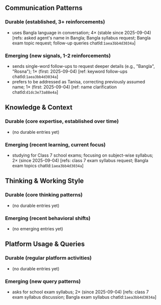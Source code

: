 ## Communication Patterns
### Durable (established, 3+ reinforcements)
- uses Bangla language in conversation; 4× (stable since 2025-09-04) [refs: asked agent's name in Bangla; Bangla syllabus request; Bangla exam topic request; follow-up queries chatId:`1aea3bb4d3034a`]

### Emerging (new signals, 1-2 reinforcements)
- sends single-word follow-ups to request deeper details (e.g., "Bangla", "Rosna"); 1× (first: 2025-09-04) [ref: keyword follow-ups chatId:`1aea3bb4d3034a`]
- prefers to be addressed as Tanisa, correcting previously assumed name; 1× (first: 2025-09-04) [ref: name clarification chatId:`d1dc3e73a88e4a`]

## Knowledge & Context
### Durable (core expertise, established over time)
- (no durable entries yet)

### Emerging (recent learning, current focus)
- studying for Class 7 school exams; focusing on subject-wise syllabus; 2× (since 2025-09-04) [refs: class 7 exam syllabus request; Bangla exam topics chatId:`1aea3bb4d3034a`]

## Thinking & Working Style
### Durable (core thinking patterns)
- (no durable entries yet)

### Emerging (recent behavioral shifts)
- (no emerging entries yet)

## Platform Usage & Queries
### Durable (regular platform activities)
- (no durable entries yet)

### Emerging (new query patterns)
- asks for school exam syllabus; 2× (since 2025-09-04) [refs: class 7 exam syllabus discussion; Bangla exam syllabus chatId:`1aea3bb4d3034a`]
